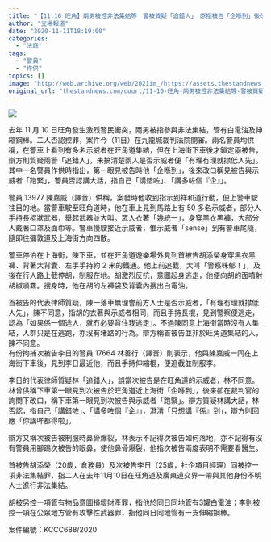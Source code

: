 ```yaml
---
title: "【11.10 旺角】兩男被控非法集結等　警被質疑「追錯人」　原指被告「企喺到」後改指「跑緊」"
author: "立場報道"
date: "2020-11-11T18:19:00"
categories:
  - "法庭"
tags:
  - "警員"
  - "作供"
topics: []
image: "http://web.archive.org/web/2021im_/https://assets.thestandnews.com/media/photos/Untitled-1-27_4z3Gf_qmY3t98.png"
original_url: "thestandnews.com/court/11-10-旺角-兩男被控非法集結等-警被質疑-追錯人-原指被告-企喺到-後改指-跑緊"
---
```

![](http://web.archive.org/web/2021im_/https://assets.thestandnews.com/media/photos/Untitled-1-27_4z3Gf_qmY3t98.png)

去年 11 月 10 日旺角發生激烈警民衝突，兩男被指參與非法集結，管有白電油及伸縮鋼棒。二人否認控罪，案件今（11日）在九龍城裁判法院開審。兩名警員均供稱，在警車上看到有多名示威者在旺角道集結，但在上海街下車後才鎖定兩被告，辯方則質疑兩警「追錯人」，未搞清楚兩人是否示威者便「有理冇理就㩒低人先」。其中一名警員作供時指出，第一眼見被告時他「企喺到」，後來改口稱見被告與示威者「跑緊」，警員否認講大話，指自己「講錯咗」、「講多咗個『企』」。

警員 13977 陳嘉威（譯音）供稱，案發時他收到指示到祥和道行動，便上警車駛往目的地。當警車駛至旺角道時，他在車上見到馬路上有 50 多名示威者，部分人手持長棍狀武器，舉起武器並大叫。眾人衣著「幾統一」，身穿黑衣黑褲，大部分人戴著口罩及面巾等。警車慢駛接近示威者，惟示威者「sense」到有警車尾隨，隨即往彌敦道及上海街方向四散。

警車停泊在上海街，陳下車，並在旺角道遊樂場外見到首被告胡添榮身穿黑衣黑褲、背著大背囊、左手手持約 2 米的鐵通。他上前追截，大叫「警察咪郁！」，及後在行人路上截停胡，制服在地。胡激烈反抗，意圖起身逃走，他便向胡的面噴射胡椒噴霧。搜身時，他在胡的左褲袋及背囊內搜出白電油。

首被告的代表律師質疑，陳一落車無理會前方人士是否示威者，「有理冇理就㩒低人先」，陳不同意，指胡的衣著與示威者相同，而且手持長棍，見到警察便逃走，認為「如果係一個途人，就冇必要背住我逃走」。不過陳同意上海街當時沒有人集結，人群只是在逃跑，亦沒有堵路的行為。辯方稱首被告並非於旺角道集結的人，陳不同意。  
有份拘捕次被告李日的警員 17664 林善行（譯音）則表示，他與陳嘉威一同在上海街下車後，見到李日最近他，而且手持伸縮棍，便追截並制服李。

李日的代表律師質疑林「追錯人」，誤當次被告是在旺角道的示威者，林不同意。林曾供稱下車第一眼見到次被告於旺角道近上海街「企喺到」，後來卻在裁判官的詢問下改口，稱下車第一眼見到次被告與示威者「跑緊」。辯方質疑林講大話，林否認，指自己「講錯咗」、「講多咗個『企』」，澄清「只想講『係』到」，辯方則回應「你講咩都得啦」。

辯方又稱次被告被制服時鼻骨爆裂，林表示不記得次被告如何落地，亦不記得有沒有警員用腳踢次被告的眼鼻，使他鼻骨爆裂，他指次被告兩度表明不需要看醫生。

首被告胡添榮（20歲，倉務員）及次被告李日（25歲，社企項目經理）同被控一項非法集結罪，指二人在去年11月10日在旺角道及廣東道交界一帶與其他身份不明人士進行非法集結。

胡被另控一項管有物品意圖損壞財產罪，指他於同日同地管有3罐白電油；李則被控一項在公眾地方管有攻擊性武器罪，指他同日同地管有一支伸縮鋼棒。

案件編號：KCCC688/2020